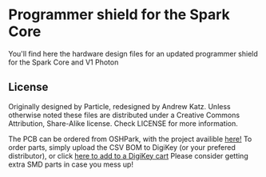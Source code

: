 # Programmer shield for the Spark Core

You'll find here the hardware design files for an updated programmer shield for the Spark Core and V1 Photon

## License
Originally designed by Particle, redesigned by Andrew Katz. Unless otherwise noted these files are distributed under a Creative Commons Attribution, Share-Alike license. Check LICENSE for more information.


The PCB can be ordered from OSHPark, with the project availible [here!](https://oshpark.com/shared_projects/TMuDVs9M)
To order parts, simply upload the CSV BOM to DigiKey (or your prefered distributor), or click [here to add to a DigiKey cart](https://www.digikey.com/short/z4djqf)
Please consider getting extra SMD parts in case you mess up!